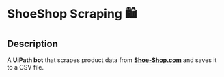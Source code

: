 # ShoeShop Scraping 🛍️  

## Description  
A **UiPath bot** that scrapes product data from **[Shoe-Shop.com](https://shoe-shop.com/)** and saves it to a CSV file.  
